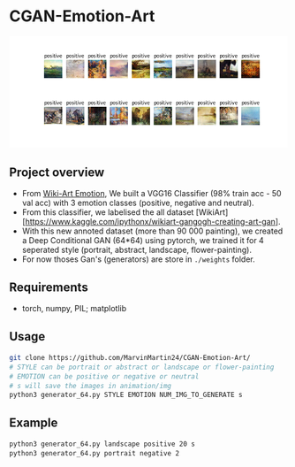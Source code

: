 # CGAN-Emotion-Art

![Generator](https://github.com/MarvinMartin24/CGAN-Emotion-Art/blob/master/animation/img/fake.png)

## Project overview
* From [Wiki-Art Emotion](http://saifmohammad.com/WebPages/wikiartemotions.html), We built a VGG16 Classifier (98% train acc - 50 val acc) with 3 emotion classes (positive, negative and neutral).
* From this classifier, we labelised the all dataset [WikiArt][https://www.kaggle.com/ipythonx/wikiart-gangogh-creating-art-gan].
* With this new annoted dataset (more than 90 000 painting), we created a Deep Conditional GAN (64*64) using pytorch, we trained it for 4 seperated style (portrait, abstract, landscape, flower-painting).
* For now thoses Gan's (generators) are store in `./weights` folder.

## Requirements
* torch, numpy, PIL; matplotlib

## Usage
```bash
git clone https://github.com/MarvinMartin24/CGAN-Emotion-Art/
# STYLE can be portrait or abstract or landscape or flower-painting
# EMOTION can be positive or negative or neutral
# s will save the images in animation/img
python3 generator_64.py STYLE EMOTION NUM_IMG_TO_GENERATE s
```
## Example
```bash
python3 generator_64.py landscape positive 20 s
python3 generator_64.py portrait negative 2
```
